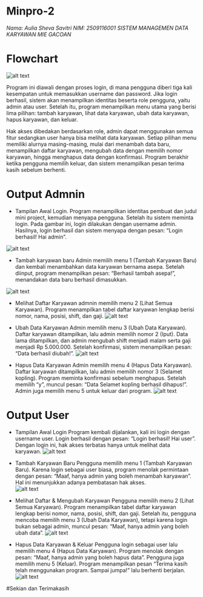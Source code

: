 # Minpro-2
*Nama: Aulia Sheva Savitri*
*NIM: 2509116001*
*SISTEM MANAGEMEN DATA KARYAWAN MIE GACOAN*

# Flowchart
![alt text](https://github.com/auliasheva/Minpro-2/blob/main/minpro2.drawio%20(1).png?raw=true)

Program ini diawali dengan proses login, di mana pengguna diberi tiga kali kesempatan untuk memasukkan username dan password. Jika login berhasil, sistem akan menampilkan identitas beserta role pengguna, yaitu admin atau user. Setelah itu, program menampilkan menu utama yang berisi lima pilihan: tambah karyawan, lihat data karyawan, ubah data karyawan, hapus karyawan, dan keluar.

Hak akses dibedakan berdasarkan role, admin dapat menggunakan semua fitur sedangkan user hanya bisa melihat data karyawan. Setiap pilihan menu memiliki alurnya masing-masing, mulai dari menambah data baru, menampilkan daftar karyawan, mengubah data dengan memilih nomor karyawan, hingga menghapus data dengan konfirmasi. Program berakhir ketika pengguna memilih keluar, dan sistem menampilkan pesan terima kasih sebelum berhenti.


# Output Admnin

* Tampilan Awal Login.
  Program menampilkan identitas pembuat dan judul mini project, kemudian menyapa pengguna. Setelah itu sistem meminta login. Pada gambar ini, login dilakukan dengan username admin. Hasilnya, login berhasil dan sistem menyapa dengan pesan: “Login berhasil! Hai admin”.

![alt text](https://github.com/auliasheva/Minpro-2/blob/main/minpro%202/Cuplikan%20layar%202025-09-28%20221333.png?raw=true)

* Tambah karyawan baru
  Admin memilih menu 1 (Tambah Karyawan Baru) dan kembali menambahkan data karyawan bernama asepa. Setelah diinput, program menampilkan pesan: “Berhasil tambah asepa!”, menandakan data baru berhasil dimasukkan.
  
![alt text](https://github.com/auliasheva/Minpro-2/blob/main/minpro%202/Cuplikan%20layar%202025-09-28%20221355.png?raw=true)


* Melihat Daftar Karyawan
  admnin memilih menu 2 (Lihat Semua Karyawan). Program menampilkan tabel daftar karyawan lengkap berisi nomor, nama, posisi, shift, dan gaji.
![alt text](https://github.com/auliasheva/Minpro-2/blob/main/minpro%202/Cuplikan%20layar%202025-09-28%20221425.png?raw=true)

* Ubah Data Karyawan
  Admin memilih menu 3 (Ubah Data Karyawan). Daftar karyawan ditampilkan, lalu admin memilih nomor 2 (Iput). Data lama ditampilkan, dan admin mengubah shift menjadi malam serta gaji menjadi Rp 5.000.000. Setelah konfirmasi, sistem menampilkan pesan: “Data berhasil diubah!”.
![alt text](https://github.com/auliasheva/Minpro-2/blob/main/minpro%202/Cuplikan%20layar%202025-09-28%20221441.png?raw=true)

* Hapus Data Karyawan
  Admin memilih menu 4 (Hapus Data Karyawan). Daftar karyawan ditampilkan, lalu admin memilih nomor 3 (Selamet kopling). Program meminta konfirmasi sebelum menghapus. Setelah memilih “y”, muncul pesan: “Data Selamet kopling berhasil dihapus!”.
  Admin juga memilih menu 5 untuk keluar dari program. 
![alt text](https://github.com/auliasheva/Minpro-2/blob/main/minpro%202/Cuplikan%20layar%202025-09-28%20221511.png?raw=true)


# Output User
* Tampilan Awal Login
  Program kembali dijalankan, kali ini login dengan username user. Login berhasil dengan pesan: “Login berhasil! Hai user”. Dengan login ini, hak akses terbatas hanya untuk melihat data karyawan.
![alt text](https://github.com/auliasheva/Minpro-2/blob/main/minpro%202/Cuplikan%20layar%202025-09-28%20221643.png?raw=true)

* Tambah Karyawan Baru
  Pengguna memilih menu 1 (Tambah Karyawan Baru). Karena login sebagai user biasa, program menolak permintaan dengan pesan: “Maaf, hanya admin yang boleh menambah karyawan”. Hal ini menunjukkan adanya pembatasan hak akses.  
![alt text](https://github.com/auliasheva/Minpro-2/blob/main/minpro%202/Cuplikan%20layar%202025-09-28%20221658.png?raw=true)

* Melihat Daftar & Mengubah Karyawan
  Pengguna memilih menu 2 (Lihat Semua Karyawan). Program menampilkan tabel daftar karyawan lengkap berisi nomor, nama, posisi, shift, dan gaji. Setelah itu, pengguna mencoba memilih menu 3 (Ubah Data Karyawan), tetapi karena login bukan sebagai admin, muncul pesan: “Maaf, hanya admin yang boleh ubah data”.
![alt text](https://github.com/auliasheva/Minpro-2/blob/main/minpro%202/Cuplikan%20layar%202025-09-28%20221725.png?raw=true)

* Hapus Data Karyawan & Keluar
  Pengguna login sebagai user lalu memilih menu 4 (Hapus Data Karyawan). Program menolak dengan pesan: “Maaf, hanya admin yang boleh hapus data”. Pengguna juga memilih menu 5 (Keluar). Program menampilkan pesan “Terima kasih telah menggunakan program. Sampai jumpa!” lalu berhenti berjalan.
![alt text](https://github.com/auliasheva/Minpro-2/blob/main/minpro%202/Cuplikan%20layar%202025-09-28%20221737.png?raw=true)

#Sekian dan Terimakasih
